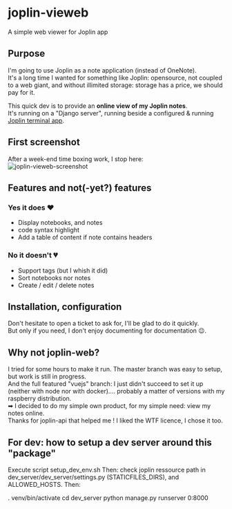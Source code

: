 # joplin-vieweb
A simple web viewer for Joplin app  

## Purpose
I'm going to use Joplin as a note application (instead of OneNote).  
It's a long time I wanted for something like Joplin: opensource, not coupled to a web giant, and without illimited storage: storage has a price, we should pay for it.

This quick dev is to provide an **online view of my Joplin notes**.  
It's running on a "Django server", running beside a configured & running [Joplin terminal app](https://joplinapp.org/terminal/). 

## First screenshot
After a week-end time boxing work, I stop here:  
![joplin-vieweb-screenshot](https://user-images.githubusercontent.com/26554495/119501066-cd16bd00-bd68-11eb-93a2-703da697f52b.png)

## Features and not(-yet?) features
### Yes it does ❤
- Display notebooks, and notes
- code syntax highlight
- Add a table of content if note contains headers
### No it doesn't 💔
- Support tags (but I whish it did)
- Sort notebooks nor notes
- Create / edit / delete notes


## Installation, configuration
Don't hesitate to open a ticket to ask for, I'll be glad to do it quickly.  
But only if you need, I don't enjoy documenting for documentation 😉.

## Why not joplin-web?
I tried for some hours to make it run. The master branch was easy to setup, but work is still in progress.  
And the full featured "vuejs" branch: I just didn't succeed to set it up (neither with node nor with docker).... probably a matter of versions with my raspberry distribution.  
➡ I decided to do my simple own product, for my simple need: view my notes online.  
Thanks for joplin-api that helped me ! I liked the WTF licence, I chose it too.

## For dev: how to setup a dev server around this "package"
Execute script setup_dev_env.sh
Then: check joplin ressource path in dev_server/dev_server/settings.py (STATICFILES_DIRS), and ALLOWED_HOSTS.
Then:

. venv/bin/activate
cd dev_server
python manage.py runserver 0:8000

